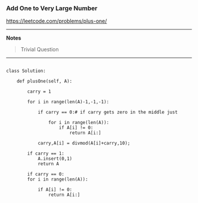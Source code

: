 ### Add One to Very Large Number

https://leetcode.com/problems/plus-one/ 

<hr>

**Notes**
> Trivial Question
<hr>

```

class Solution:

    def plusOne(self, A):

        carry = 1

        for i in range(len(A)-1,-1,-1):

            if carry == 0:# if carry gets zero in the middle just 
                          
                for i in range(len(A)):
                    if A[i] != 0:
                        return A[i:]
            
            carry,A[i] = divmod(A[i]+carry,10);
        
        if carry == 1:
            A.insert(0,1)
            return A
        
        if carry == 0:
        for i in range(len(A)):

            if A[i] != 0:
                return A[i:]

```
